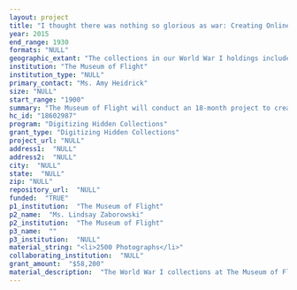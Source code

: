 ```yaml
--- 
layout: project 
title: "I thought there was nothing so glorious as war: Creating Online Access to the World War I Materials at The Museum of Flight"
year: 2015
end_range: 1930
formats: "NULL"
geographic_extant: "The collections in our World War I holdings include materials related to activities in the United States, Canada, Great Britain, France, and Germany."
institution: "The Museum of Flight"
institution_type: "NULL"
primary_contact: "Ms. Amy Heidrick"
size: "NULL"
start_range: "1900"
summary: "The Museum of Flight will conduct an 18-month project to create an online repository of digitized photographs, manuscripts, and ephemera from our holdings related to World War I. The collections include approximately 2,500 photos, 25 aircraft and engine manuals, 23 pieces of sheet music, 53 stereo cards, and 6 cubic feet of manuscripts and ephemera. As the United States approaches the 100 year anniversary of our entry into World War I, this project will make significant scholarly resources on the history of aviation during the war widely available and will help deepen our understanding and appreciation of the people who built and flew aircraft during this time period. The project will also be a significant first step in developing a formal digitization program for The Museum of Flight."
hc_id: "18602987"
program: "Digitizing Hidden Collections"
grant_type: "Digitizing Hidden Collections"
project_url: "NULL"
address1:  "NULL"
address2:  "NULL"
city:  "NULL"
state:  "NULL"
zip: "NULL"
repository_url:  "NULL"
funded:  "TRUE"
p1_institution:  "The Museum of Flight"
p2_name:  "Ms. Lindsay Zaborowski"
p2_institution:  "The Museum of Flight"
p3_name:  ""
p3_institution:  "NULL"
material_string: "<li>2500 Photographs</li>"
collaborating_institution:  "NULL"
grant_amount:  "$58,200"
material_description:  "The World War I collections at The Museum of Flight cover both the technical aspects of flight and the personal experiences of the individuals flying the aircraft. These collections have only ever been seen by a small number of researchers who visited our research facility; they have never been displayed publicly in our museum, nor have detailed finding aids for the collections been made available. A majority of the collections included in this project came to the Museum through family donations or through our acquisition of the Champlin Fighter Museum and American Fighter Aces Association collections. The collections range from scrapbooks and letters from residents of the Pacific Northwest to photographs and documents from nationally renowned flyers. They are the personal collections of pilots that uniquely illustrate their individual wartime experience and tell stories of their triumphs and hardships, most of which have never been told before. Individual collections include a detailed account of Seattle Norman Archibald's wartime experience as a pilot for the 95th Aero Squadron in France, which inspired his book Heaven High, Hell Deep, as well as the personal collections of celebrated American Fighter Aces Hamilton Coolidge and Joseph Wehner (who is quoted in our project title for this grant). In addition to these personal collections, we will digitize aircraft and training manuals and other technical documentation. These items are extremely rare and will provide a closer look at the state-of-the-art flying machines of the time period. The centennial of America's entry into World War I is a perfect time to open these rare and unique items up to fresh examination by scholars, students, and the general public."
---
```

